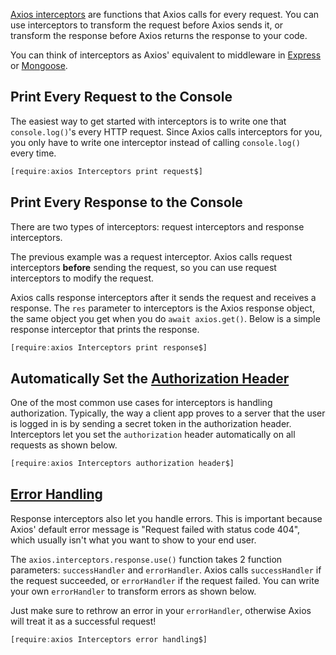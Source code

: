 [Axios interceptors](https://github.com/axios/axios#interceptors) are
functions that Axios calls for every request. You can use interceptors
to transform the request before Axios sends it, or transform the
response before Axios returns the response to your code.

You can think of interceptors as Axios' equivalent to middleware in
[Express](/tutorials/express/middleware) or [Mongoose](https://mongoosejs.com/docs/middleware.html).

Print Every Request to the Console
-----------------------------

The easiest way to get started with interceptors is to write one
that `console.log()`'s every HTTP request. Since Axios calls
interceptors for you, you only have to write one interceptor
instead of calling `console.log()` every time.

```javascript
[require:axios Interceptors print request$]
```

Print Every Response to the Console
--------------------------------

There are two types of interceptors: request interceptors and response
interceptors.

The previous example was a request interceptor. Axios calls request
interceptors **before** sending the request, so you can use request
interceptors to modify the request.

Axios calls response interceptors after it sends the request and
receives a response. The `res` parameter to interceptors is the
Axios response object, the same object you get when you do
`await axios.get()`. Below is a simple response interceptor that
prints the response.

```javascript
[require:axios Interceptors print response$]
```

Automatically Set the [Authorization Header](/tutorials/axios/authorization)
--------------------------

One of the most common use cases for interceptors is handling
authorization. Typically, the way a client app proves to a server
that the user is logged in is by sending a secret token in the
authorization header. Interceptors let you set the `authorization`
header automatically on all requests as shown below.

```javascript
[require:axios Interceptors authorization header$]
```

[Error Handling](/tutorials/axios/error-handling)
-------------

Response interceptors also let you handle errors. This is important
because Axios' default error message is "Request failed with status code 404",
which usually isn't what you want to show to your end user.

The `axios.interceptors.response.use()` function takes 2 function parameters:
`successHandler` and `errorHandler`. Axios calls `successHandler` if the
request succeeded, or `errorHandler` if the request failed. You can
write your own `errorHandler` to transform errors as shown below.

Just make sure to rethrow an error in your `errorHandler`, otherwise
Axios will treat it as a successful request!

```javascript
[require:axios Interceptors error handling$]
```
